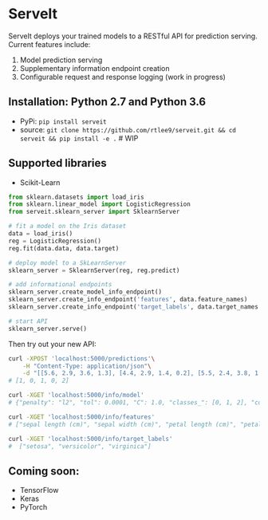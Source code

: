 # ServeIt

ServeIt deploys your trained models to a RESTful API for prediction serving. Current features include:

1. Model prediction serving
1. Supplementary information endpoint creation
1. Configurable request and response logging (work in progress)


## Installation: Python 2.7 and Python 3.6
* PyPi: `pip install serveit`
* source: `git clone https://github.com/rtlee9/serveit.git && cd serveit && pip install -e .`  # WIP

## Supported libraries
* Scikit-Learn

```python
from sklearn.datasets import load_iris
from sklearn.linear_model import LogisticRegression
from serveit.sklearn_server import SklearnServer

# fit a model on the Iris dataset
data = load_iris()
reg = LogisticRegression()
reg.fit(data.data, data.target)

# deploy model to a SkLearnServer
sklearn_server = SklearnServer(reg, reg.predict)

# add informational endpoints
sklearn_server.create_model_info_endpoint()
sklearn_server.create_info_endpoint('features', data.feature_names)
sklearn_server.create_info_endpoint('target_labels', data.target_names.tolist())

# start API
sklearn_server.serve()
```

Then try out your new API:
```bash
curl -XPOST 'localhost:5000/predictions'\
	-H "Content-Type: application/json"\
	-d "[[5.6, 2.9, 3.6, 1.3], [4.4, 2.9, 1.4, 0.2], [5.5, 2.4, 3.8, 1.1], [5.0, 3.4, 1.5, 0.2], [5.7, 2.5, 5.0, 2.0]]"
# [1, 0, 1, 0, 2]

curl -XGET 'localhost:5000/info/model'
# {"penalty": "l2", "tol": 0.0001, "C": 1.0, "classes_": [0, 1, 2], "coef_": [[0.4150, 1.4613, -2.2621, -1.0291], ...], ...}

curl -XGET 'localhost:5000/info/features'
# ["sepal length (cm)", "sepal width (cm)", "petal length (cm)", "petal width (cm)"]

curl -XGET 'localhost:5000/info/target_labels'
#  ["setosa", "versicolor", "virginica"]
```

## Coming soon:
* TensorFlow
* Keras
* PyTorch

